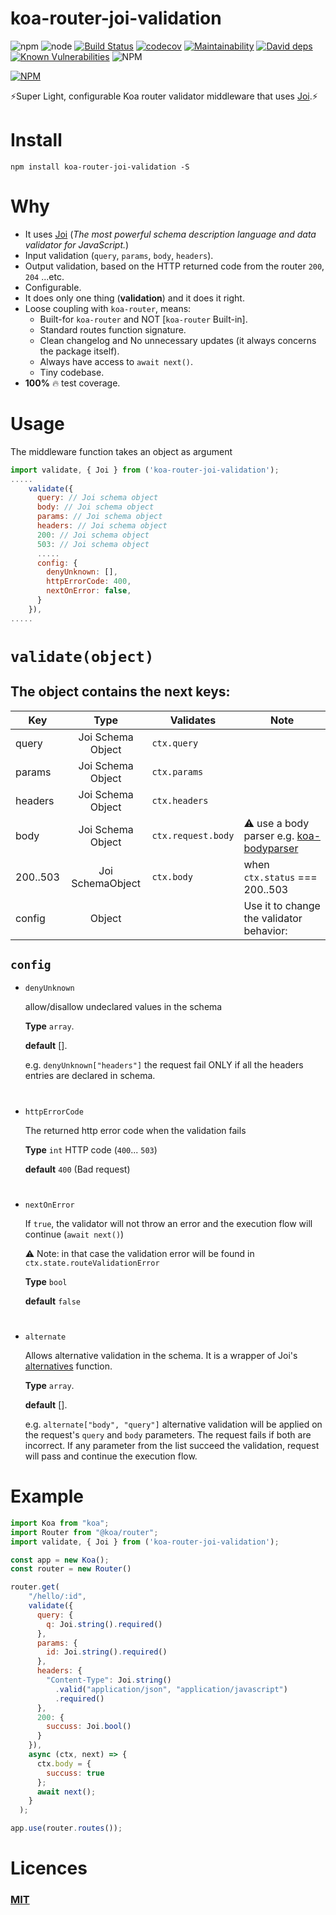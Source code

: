 # koa-router-joi-validation

![npm](https://img.shields.io/npm/v/koa-router-joi-validation)
![node](https://img.shields.io/node/v/koa-router-joi-validation)
[![Build Status](https://travis-ci.org/fkanout/koa-router-joi-validation.svg?branch=master)](https://travis-ci.org/fkanout/koa-router-joi-validation)
[![codecov](https://codecov.io/gh/fkanout/koa-router-joi-validation/branch/master/graph/badge.svg)](https://codecov.io/gh/fkanout/koa-router-joi-validation)
[![Maintainability](https://api.codeclimate.com/v1/badges/067dde32d2ff6107cc68/maintainability)](https://codeclimate.com/github/fkanout/koa-router-joi-validation/maintainability)
[![David deps](https://img.shields.io/david/fkanout/koa-router-joi-validation.svg?style=flat)](https://codeclimate.com/github/fkanout/koa-router-joi-validation)
[![Known Vulnerabilities](https://snyk.io/test/github/fkanout/koa-router-joi-validation/badge.svg?targetFile=package.json)](https://snyk.io/test/github/fkanout/koa-router-joi-validation?targetFile=package.json)
![NPM](https://img.shields.io/npm/l/koa-router-joi-validation)

[![NPM](https://nodei.co/npm/koa-router-joi-validation.png)](https://npmjs.org/package/koa-router-joi-validation)

⚡️Super Light, configurable Koa router validator middleware that uses [Joi](https://www.npmjs.com/package/@hapi/joi).⚡️

# Install

`npm install koa-router-joi-validation -S`

# Why

- It uses [Joi](https://www.npmjs.com/package/@hapi/joi) (_The most powerful schema description language and data validator for JavaScript._)
- Input validation (`query`, `params`, `body`, `headers`).
- Output validation, based on the HTTP returned code from the router `200`, `204` ...etc.
- Configurable.
- It does only one thing (**validation**) and it does it right.
- Loose coupling with `koa-router`, means:
  - Built-for `koa-router` and NOT [`koa-router` Built-in].
  - Standard routes function signature.
  - Clean changelog and No unnecessary updates (it always concerns the package itself).
  - Always have access to `await next()`.
  - Tiny codebase.
- **100%** 🔥 test coverage.

# Usage

The middleware function takes an object as argument

```javascript
import validate, { Joi } from ('koa-router-joi-validation');
.....
    validate({
      query: // Joi schema object
      body: // Joi schema object
      params: // Joi schema object
      headers: // Joi schema object
      200: // Joi schema object
      503: // Joi schema object
      .....
      config: {
        denyUnknown: [],
        httpErrorCode: 400,
        nextOnError: false,
      }
    }),
.....
```

# `validate(object)`

## The object contains the next keys:

| Key      |       Type        | Validates          | Note                                                                                     |
| -------- | :---------------: | ------------------ | ---------------------------------------------------------------------------------------- |
| query    | Joi Schema Object | `ctx.query`        |                                                                                          |
| params   | Joi Schema Object | `ctx.params`       |                                                                                          |
| headers  | Joi Schema Object | `ctx.headers`      |                                                                                          |
| body     | Joi Schema Object | `ctx.request.body` | ⚠️ use a body parser e.g. [koa-bodyparser](https://www.npmjs.com/package/koa-bodyparser) |
| 200..503 | Joi SchemaObject  | `ctx.body`         | when `ctx.status` === 200..503                                                           |
| config   |      Object       |                    | Use it to change the validator behavior:                                                 |

## `config`

- `denyUnknown`

  allow/disallow undeclared values in the schema

  **Type** `array`.

  **default** [].

  e.g. `denyUnknown["headers"]` the request fail ONLY if all the headers entries are declared in schema.

#

- `httpErrorCode`

  The returned http error code when the validation fails

  **Type** `int` HTTP code (`400`... `503`)

  **default** `400` (Bad request)

#

- `nextOnError`

  If `true`, the validator will not throw an error and the execution flow will continue (`await next()`)

  ⚠️ Note: in that case the validation error will be found in `ctx.state.routeValidationError`

  **Type** `bool`

  **default** `false`

#

- `alternate`

  Allows alternative validation in the schema. It is a wrapper of Joi's [alternatives](https://hapi.dev/module/joi/api/?v=17.1.1#alternatives) function.

  **Type** `array`.

  **default** [].

  e.g. `alternate["body", "query"]` alternative validation will be applied on the request's `query` and `body` parameters. The request fails if both are incorrect. If any parameter from the list succeed the validation, request will pass and continue the execution flow.

# Example

```javascript
import Koa from "koa";
import Router from "@koa/router";
import validate, { Joi } from ('koa-router-joi-validation');

const app = new Koa();
const router = new Router()

router.get(
    "/hello/:id",
    validate({
      query: {
        q: Joi.string().required()
      },
      params: {
        id: Joi.string().required()
      },
      headers: {
        "Content-Type": Joi.string()
          .valid("application/json", "application/javascript")
          .required()
      },
      200: {
        succuss: Joi.bool()
      }
    }),
    async (ctx, next) => {
      ctx.body = {
        succuss: true
      };
      await next();
    }
  );

app.use(router.routes());
```

# Licences

### [MIT](https://github.com/fkanout/koa-router-joi-validation/blob/master/LICENSE)

